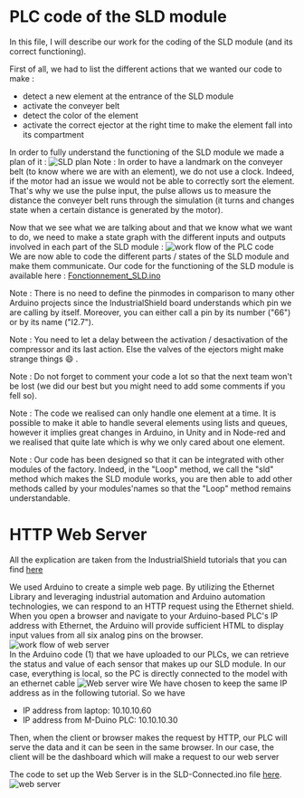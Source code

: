 # PLC code of the SLD module
In this file, I will describe our work for the coding of the SLD module (and its correct functioning).

First of all, we had to list the different actions that we wanted our code to make :

- detect a new element at the entrance of the SLD module
- activate the conveyer belt
- detect the color of the element
- activate the correct ejector at the right time to make the element fall into its compartment

In order to fully understand the functioning of the SLD module we made a plan of it :
![SLD plan](https://github.com/Weizhe-JIA/2.Digital-twin-of-a-Fischertechnik-factory/blob/main/imgs/3.1%20plan%20of%20SLD.png)
Note : In order to have a landmark on the conveyer belt (to know where we are with an element), we do not use a clock. Indeed, if the motor had an issue we would not be able to correctly sort the element. That's why we use the pulse input, the pulse allows us to measure the distance the conveyer belt runs through the simulation (it turns and changes state when a certain distance is generated by the motor).

Now that we see what we are talking about and that we know what we want to do, we need to make a state graph with the different inputs and outputs involved in each part of the SLD module :
![work flow of the PLC code](https://github.com/Weizhe-JIA/2.Digital-twin-of-a-Fischertechnik-factory/blob/main/imgs/3.2%20State_diaram_ProCom__1_.png)
<br>We are now able to code the different parts / states of the SLD module and make them communicate. Our code for the functioning of the SLD module is available here : [Fonctionnement_SLD.ino](https://github.com/Weizhe-JIA/2.Digital-twin-of-a-Fischertechnik-factory/blob/main/2.%20PLC%20code/Fonctionnement_SLD.ino/)

Note : There is no need to define the pinmodes in comparison to many other Arduino projects since the IndustrialShield board understands which pin we are calling by itself. Moreover, you can either call a pin by its number ("66") or by its name ("I2.7").

Note : You need to let a delay between the activation / desactivation of the compressor and its last action. Else the valves of the ejectors might make strange things 😄  .

Note : Do not forget to comment your code a lot so that the next team won't be lost (we did our best but you might need to add some comments if you fell so).

Note : The code we realised can only handle one element at a time. It is possible to make it able to handle several elements using lists and queues, however it implies great changes in Arduino, in Unity and in Node-red and we realised that quite late which is why we only cared about one element.

Note : Our code has been designed so that it can be integrated with other modules of the factory. Indeed, in the "Loop" method, we call the "sld" method which makes the SLD module works, you are then able to add other methods called by your modules'names so that the "Loop" method remains understandable.

# HTTP Web Server
All the explication are taken from the IndustrialShield tutorials that you can find [here](https://www.industrialshields.com/blog/arduino-industrial-1/post/arduino-web-server-tutorial-438/)

We used Arduino to create a simple web page. By utilizing the Ethernet Library and leveraging industrial automation and Arduino automation technologies, we can respond to an HTTP request using the Ethernet shield. When you open a browser and navigate to your Arduino-based PLC's IP address with Ethernet, the Arduino will provide sufficient HTML to display input values from all six analog pins on the browser.
![work flow of web server](https://github.com/Weizhe-JIA/2.Digital-twin-of-a-Fischertechnik-factory/blob/main/imgs/3.3%20WebServer.png)
<br>In the Arduino code (1) that we have uploaded to our PLCs, we can retrieve the status and value of each sensor that makes up our SLD module. In our case, everything is local, so the PC is directly connected to the model with an ethernet cable
![Web server wire](https://github.com/Weizhe-JIA/2.Digital-twin-of-a-Fischertechnik-factory/blob/main/imgs/3.4%20WebServerWire.png)
We have chosen to keep the same IP address as in the following tutorial. So we have

- IP address from laptop: 10.10.10.60
- IP address from M-Duino PLC: 10.10.10.30

Then, when the client or browser makes the request by HTTP, our PLC will serve the data and it can be seen in the same browser. In our case, the client will be the dashboard which will make a request to our web server

The code to set up the Web Server is in the SLD-Connected.ino file [here](/).
![web server](https://github.com/Weizhe-JIA/2.Digital-twin-of-a-Fischertechnik-factory/blob/main/imgs/3.5%20WebServer.png)

